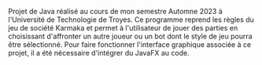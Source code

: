 Projet de Java réalisé au cours de mon semestre Automne 2023 à l'Université de Technologie de Troyes. 
Ce programme reprend les règles du jeu de société Karmaka et permet à l'utilisateur de jouer des parties en choisissant d'affronter un autre joueur ou un bot dont le style de jeu pourra être sélectionné. 
Pour faire fonctionner l'interface graphique associée à ce projet, il a été nécessaire d'intégrer du JavaFX au code.

